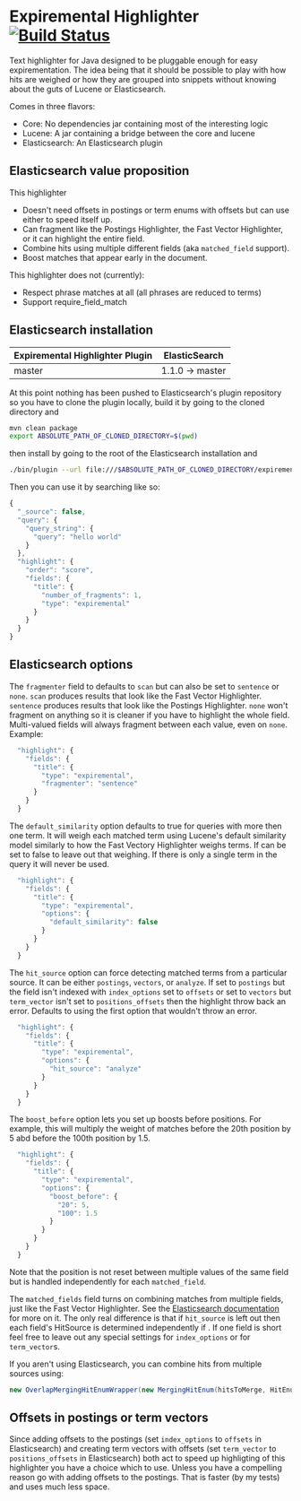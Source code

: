 Expiremental Highlighter [![Build Status](https://travis-ci.org/nik9000/expiremental-highlighter.svg?branch=master)](https://travis-ci.org/nik9000/expiremental-highlighter)
========================

Text highlighter for Java designed to be pluggable enough for easy
expirementation.  The idea being that it should be possible to play with how
hits are weighed or how they are grouped into snippets without knowing about
the guts of Lucene or Elasticsearch.

Comes in three flavors:
* Core: No dependencies jar containing most of the interesting logic
* Lucene: A jar containing a bridge between the core and lucene
* Elasticsearch: An Elasticsearch plugin


Elasticsearch value proposition
-------------------------------
This highlighter
* Doesn't need offsets in postings or term enums with offsets but can use
either to speed itself up.
* Can fragment like the Postings Highlighter, the Fast Vector Highlighter,
or it can highlight the entire field.
* Combine hits using multiple different fields (aka ```matched_field```
support).
* Boost matches that appear early in the document.

This highlighter does not (currently):
* Respect phrase matches at all (all phrases are reduced to terms)
* Support require_field_match

Elasticsearch installation
--------------------------

| Expiremental Highlighter Plugin |  ElasticSearch  |
|---------------------------------|-----------------|
| master                          | 1.1.0 -> master |

At this point nothing has been pushed to Elasticsearch's plugin repository so
you have to clone the plugin locally, build it by going to the cloned directory
and
```bash
mvn clean package
export ABSOLUTE_PATH_OF_CLONED_DIRECTORY=$(pwd)
```
then install by going to the root of the Elasticsearch installation and
```bash
./bin/plugin --url file:///$ABSOLUTE_PATH_OF_CLONED_DIRECTORY/expiremental-highlighter-elasticsearch-plugin/target/releases/expiremental-highlighter-elasticsearch-plugin-0.0.1-SNAPSHOT.zip  --install expiremental-highlighter-elasticsearch-plugin 
```

Then you can use it by searching like so:
```js
{
  "_source": false,
  "query": {
    "query_string": {
      "query": "hello world"
    }
  },
  "highlight": {
    "order": "score",
    "fields": {
      "title": {
        "number_of_fragments": 1,
        "type": "expiremental"
      }
    }
  }
}
```

Elasticsearch options
---------------------
The ```fragmenter``` field to defaults to ```scan``` but can also be set to
```sentence``` or ```none```.  ```scan``` produces results that look like the
Fast Vector Highlighter.  ```sentence``` produces results that look like the
Postings Highlighter.  ```none``` won't fragment on anything so it is cleaner
if you have to highlight the whole field.  Multi-valued fields will always
fragment between each value, even on ```none```.  Example:
```js
  "highlight": {
    "fields": {
      "title": {
        "type": "expiremental",
        "fragmenter": "sentence"
      }
    }
  }
```

The ```default_similarity``` option defaults to true for queries with more then
one term.  It will weigh each matched term using Lucene's default similarity
model similarly to how the Fast Vectory Highlighter weighs terms.  If can be
set to false to leave out that weighing.  If there is only a single term in the
query it will never be used.
```js
  "highlight": {
    "fields": {
      "title": {
        "type": "expiremental",
        "options": {
          "default_similarity": false
        }
      }
    }
  }
```

The ```hit_source``` option can force detecting matched terms from a particular
source.  It can be either ```postings```, ```vectors```, or ```analyze```.  If
set to ```postings``` but the field isn't indexed with ```index_options``` set
to ```offsets``` or set to ```vectors``` but ```term_vector``` isn't set to
```positions_offsets``` then the highlight throw back an error.  Defaults to
using the first option that wouldn't throw an error.
```js
  "highlight": {
    "fields": {
      "title": {
        "type": "expiremental",
        "options": {
          "hit_source": "analyze"
        }
      }
    }
  }
```

The ```boost_before``` option lets you set up boosts before positions.  For
example, this will multiply the weight of matches before the 20th position by
5 abd before the 100th position by 1.5.
```js
  "highlight": {
    "fields": {
      "title": {
        "type": "expiremental",
        "options": {
          "boost_before": {
            "20": 5,
            "100": 1.5
          }
        }
      }
    }
  }
```
Note that the position is not reset between multiple values of the same field
but is handled independently for each ```matched_field```.

The ```matched_fields``` field turns on combining matches from multiple fields,
just like the Fast Vector Highlighter.  See the [Elasticsearch documentation](http://www.elasticsearch.org/guide/en/elasticsearch/reference/current/search-request-highlighting.html#matched-fields)
for more on it.  The only real difference is that if ```hit_source``` is left
out then each field's HitSource is determined independently if .  If one field
is short feel free to leave out any special settings for ```index_options``` or
for ```term_vector```s.

If you aren't using Elasticsearch, you can combine hits from multiple sources
using:
```java
new OverlapMergingHitEnumWrapper(new MergingHitEnum(hitsToMerge, HitEnum.LessThans.OFFSETS));
```

Offsets in postings or term vectors
-----------------------------------
Since adding offsets to the postings (set ```index_options``` to ```offsets```
in Elasticsearch) and creating term vectors with offsets (set ```term_vector```
to ```positions_offsets``` in Elasticsearch) both act to speed up highligting
of this highlighter you have a choice which to use.  Unless you have a
compelling reason go with adding offsets to the postings.  That is faster (by
my tests) and uses much less space.
